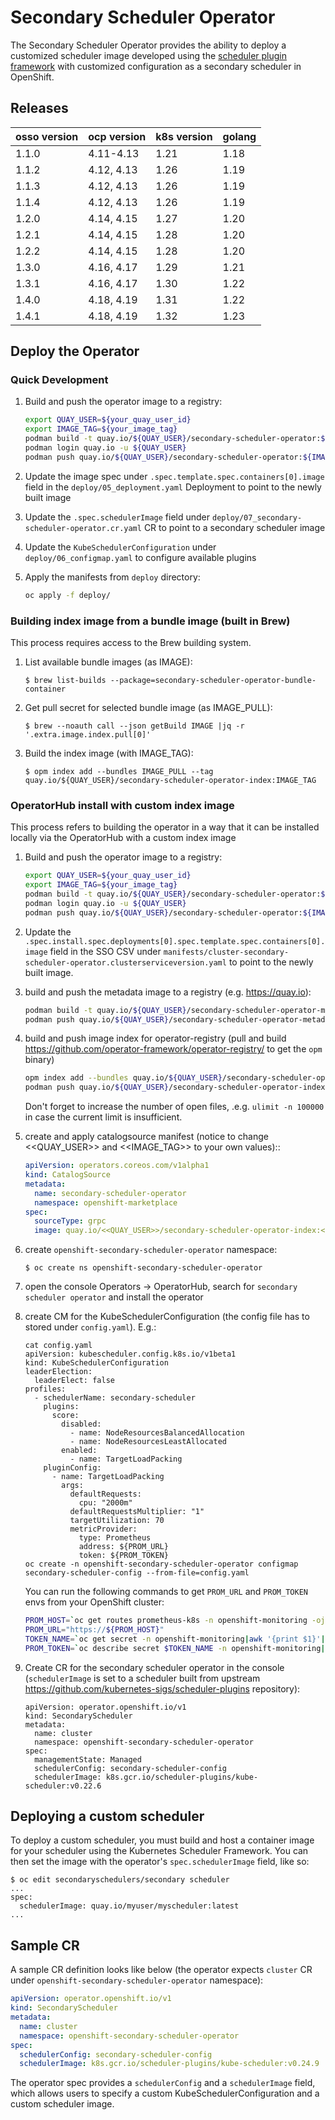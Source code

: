 # Secondary Scheduler Operator

The Secondary Scheduler Operator provides the ability to deploy a customized scheduler image developed using the [scheduler plugin framework](https://kubernetes.io/docs/concepts/scheduling-eviction/scheduling-framework/) with customized  configuration as a secondary scheduler in OpenShift.

## Releases

| osso version | ocp version       | k8s version | golang |
| ------------ | ----------------- | ----------- | ------ |
| 1.1.0        | 4.11-4.13         | 1.21        | 1.18   |
| 1.1.2        | 4.12, 4.13        | 1.26        | 1.19   |
| 1.1.3        | 4.12, 4.13        | 1.26        | 1.19   |
| 1.1.4        | 4.12, 4.13        | 1.26        | 1.19   |
| 1.2.0        | 4.14, 4.15        | 1.27        | 1.20   |
| 1.2.1        | 4.14, 4.15        | 1.28        | 1.20   |
| 1.2.2        | 4.14, 4.15        | 1.28        | 1.20   |
| 1.3.0        | 4.16, 4.17        | 1.29        | 1.21   |
| 1.3.1        | 4.16, 4.17        | 1.30        | 1.22   |
| 1.4.0        | 4.18, 4.19        | 1.31        | 1.22   |
| 1.4.1        | 4.18, 4.19        | 1.32        | 1.23   |

## Deploy the Operator

### Quick Development

1. Build and push the operator image to a registry:
   ```sh
   export QUAY_USER=${your_quay_user_id}
   export IMAGE_TAG=${your_image_tag}
   podman build -t quay.io/${QUAY_USER}/secondary-scheduler-operator:${IMAGE_TAG} .
   podman login quay.io -u ${QUAY_USER}
   podman push quay.io/${QUAY_USER}/secondary-scheduler-operator:${IMAGE_TAG}
   ```

1. Update the image spec under `.spec.template.spec.containers[0].image` field in the `deploy/05_deployment.yaml` Deployment to point to the newly built image

1. Update the `.spec.schedulerImage` field under `deploy/07_secondary-scheduler-operator.cr.yaml` CR to point to a secondary scheduler image

1. Update the `KubeSchedulerConfiguration` under `deploy/06_configmap.yaml` to configure available plugins

1. Apply the manifests from `deploy` directory:
   ```sh
   oc apply -f deploy/
   ```

### Building index image from a bundle image (built in Brew)

This process requires access to the Brew building system.

1. List available bundle images (as IMAGE):
   ```
   $ brew list-builds --package=secondary-scheduler-operator-bundle-container
   ```

1. Get pull secret for selected bundle image (as IMAGE_PULL):
   ```
   $ brew --noauth call --json getBuild IMAGE |jq -r '.extra.image.index.pull[0]'
   ```

1. Build the index image (with IMAGE_TAG):
   ```
   $ opm index add --bundles IMAGE_PULL --tag quay.io/${QUAY_USER}/secondary-scheduler-operator-index:IMAGE_TAG
   ```

### OperatorHub install with custom index image

This process refers to building the operator in a way that it can be installed locally via the OperatorHub with a custom index image

1. Build and push the operator image to a registry:
   ```sh
   export QUAY_USER=${your_quay_user_id}
   export IMAGE_TAG=${your_image_tag}
   podman build -t quay.io/${QUAY_USER}/secondary-scheduler-operator:${IMAGE_TAG} .
   podman login quay.io -u ${QUAY_USER}
   podman push quay.io/${QUAY_USER}/secondary-scheduler-operator:${IMAGE_TAG}
   ```

1. Update the `.spec.install.spec.deployments[0].spec.template.spec.containers[0].image` field in the SSO CSV under `manifests/cluster-secondary-scheduler-operator.clusterserviceversion.yaml` to point to the newly built image.

1. build and push the metadata image to a registry (e.g. https://quay.io):
   ```sh
   podman build -t quay.io/${QUAY_USER}/secondary-scheduler-operator-metadata:${IMAGE_TAG} -f Dockerfile.metadata .
   podman push quay.io/${QUAY_USER}/secondary-scheduler-operator-metadata:${IMAGE_TAG}
   ```

1. build and push image index for operator-registry (pull and build https://github.com/operator-framework/operator-registry/ to get the `opm` binary)
   ```sh
   opm index add --bundles quay.io/${QUAY_USER}/secondary-scheduler-operator-metadata:${IMAGE_TAG} --tag quay.io/${QUAY_USER}/secondary-scheduler-operator-index:${IMAGE_TAG}
   podman push quay.io/${QUAY_USER}/secondary-scheduler-operator-index:${IMAGE_TAG}
   ```

   Don't forget to increase the number of open files, .e.g. `ulimit -n 100000` in case the current limit is insufficient.

1. create and apply catalogsource manifest (notice to change <<QUAY_USER>> and <<IMAGE_TAG>> to your own values)::
   ```yaml
   apiVersion: operators.coreos.com/v1alpha1
   kind: CatalogSource
   metadata:
     name: secondary-scheduler-operator
     namespace: openshift-marketplace
   spec:
     sourceType: grpc
     image: quay.io/<<QUAY_USER>>/secondary-scheduler-operator-index:<<IMAGE_TAG>>
   ```

1. create `openshift-secondary-scheduler-operator` namespace:
   ```
   $ oc create ns openshift-secondary-scheduler-operator
   ```

1. open the console Operators -> OperatorHub, search for  `secondary scheduler operator` and install the operator

1. create CM for the KubeSchedulerConfiguration (the config file has to stored under `config.yaml`). E.g.:
   ```
   cat config.yaml
   apiVersion: kubescheduler.config.k8s.io/v1beta1
   kind: KubeSchedulerConfiguration
   leaderElection:
     leaderElect: false
   profiles:
     - schedulerName: secondary-scheduler
       plugins:
         score:
           disabled:
             - name: NodeResourcesBalancedAllocation
             - name: NodeResourcesLeastAllocated
           enabled:
             - name: TargetLoadPacking
       pluginConfig:
         - name: TargetLoadPacking
           args:
             defaultRequests:
               cpu: "2000m"
             defaultRequestsMultiplier: "1"
             targetUtilization: 70
             metricProvider:
               type: Prometheus
               address: ${PROM_URL}
               token: ${PROM_TOKEN}
   oc create -n openshift-secondary-scheduler-operator configmap secondary-scheduler-config --from-file=config.yaml
   ```
   You can run the following commands to get `PROM_URL` and `PROM_TOKEN` envs from your OpenShift cluster:
   ```sh
   PROM_HOST=`oc get routes prometheus-k8s -n openshift-monitoring -ojson |jq ".status.ingress"|jq ".[0].host"|sed 's/"//g'`
   PROM_URL="https://${PROM_HOST}"
   TOKEN_NAME=`oc get secret -n openshift-monitoring|awk '{print $1}'|grep prometheus-k8s-token -m 1`
   PROM_TOKEN=`oc describe secret $TOKEN_NAME -n openshift-monitoring|grep "token:"|cut -d: -f2|sed 's/^ *//g'`
   ```

1. Create CR for the secondary scheduler operator in the console (`schedulerImage` is set to a scheduler built from upstream https://github.com/kubernetes-sigs/scheduler-plugins repository):
   ```
   apiVersion: operator.openshift.io/v1
   kind: SecondaryScheduler
   metadata:
     name: cluster
     namespace: openshift-secondary-scheduler-operator
   spec:
     managementState: Managed
     schedulerConfig: secondary-scheduler-config
     schedulerImage: k8s.gcr.io/scheduler-plugins/kube-scheduler:v0.22.6
   ```

## Deploying a custom scheduler
To deploy a custom scheduler, you must build and host a container image for
your scheduler using the Kubernetes Scheduler Framework. You can then set the
image with the operator's `spec.schedulerImage` field, like so:
```
$ oc edit secondaryschedulers/secondary scheduler
...
spec:
  schedulerImage: quay.io/myuser/myscheduler:latest
...
```

## Sample CR

A sample CR definition looks like below (the operator expects `cluster` CR under `openshift-secondary-scheduler-operator` namespace):

```yaml
apiVersion: operator.openshift.io/v1
kind: SecondaryScheduler
metadata:
  name: cluster
  namespace: openshift-secondary-scheduler-operator
spec:
  schedulerConfig: secondary-scheduler-config
  schedulerImage: k8s.gcr.io/scheduler-plugins/kube-scheduler:v0.24.9
```

The operator spec provides a `schedulerConfig` and a `schedulerImage` field, which allows users to specify a custom KubeSchedulerConfiguration and a custom scheduler image.
